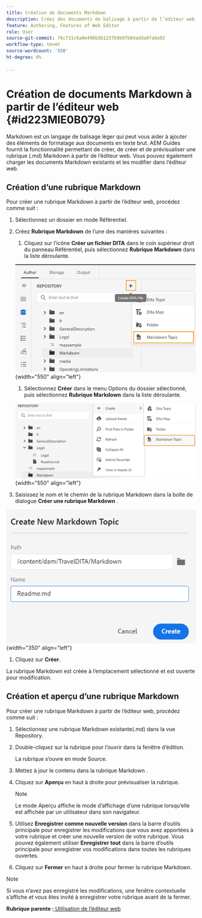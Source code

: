 ```yaml
---
title: Création de documents Markdown
description: Créez des documents de balisage à partir de l’éditeur web. Découvrez comment créer, créer et prévisualiser une rubrique Markdown dans AEM Guides.
feature: Authoring, Features of Web Editor
role: User
source-git-commit: 76c731c6a0e496b5b1237b9b9fb84adda8fa8a92
workflow-type: tm+mt
source-wordcount: '350'
ht-degree: 0%

---
```


# Création de documents Markdown à partir de l’éditeur web {#id223MIE0B079}

Markdown est un langage de balisage léger qui peut vous aider à ajouter des éléments de formatage aux documents en texte brut. AEM Guides fournit la fonctionnalité permettant de créer, de créer et de prévisualiser une rubrique \(.md\) Markdown à partir de l’éditeur web. Vous pouvez également charger les documents Markdown existants et les modifier dans l’éditeur web.

## Création d’une rubrique Markdown

Pour créer une rubrique Markdown à partir de l’éditeur web, procédez comme suit :

1. Sélectionnez un dossier en mode Référentiel.
1. Créez **Rubrique Markdown** de l’une des manières suivantes :
   1. Cliquez sur l’icône **Créer un fichier DITA** dans le coin supérieur droit du panneau Référentiel, puis sélectionnez **Rubrique Markdown** dans la liste déroulante.

   ![](images/create-markdown-dita-topic.png){width="550" align="left"}

   1. Sélectionnez **Créer** dans le menu Options du dossier sélectionné, puis sélectionnez **Rubrique Markdown** dans la liste déroulante.

   ![](images/create-markdown-options-menu.png){width="550" align="left"}

1. Saisissez le nom et le chemin de la rubrique Markdown dans la boîte de dialogue **Créer une rubrique Markdown** .

![](images/create-markdown-dialog.png){width="350" align="left"}

1. Cliquez sur **Créer**.

La rubrique Markdown est créée à l’emplacement sélectionné et est ouverte pour modification.

## Création et aperçu d’une rubrique Markdown

Pour créer une rubrique Markdown à partir de l’éditeur web, procédez comme suit :

1. Sélectionnez une rubrique Markdown existante\(.md\) dans la vue Repository.
1. Double-cliquez sur la rubrique pour l’ouvrir dans la fenêtre d’édition.

   La rubrique s’ouvre en mode Source.

1. Mettez à jour le contenu dans la rubrique Markdown .
1. Cliquez sur **Aperçu** en haut à droite pour prévisualiser la rubrique.

   >[!NOTE]
   >
   > Le mode Aperçu affiche le mode d’affichage d’une rubrique lorsqu’elle est affichée par un utilisateur dans son navigateur.

1. Utilisez **Enregistrer comme nouvelle version** dans la barre d’outils principale pour enregistrer les modifications que vous avez apportées à votre rubrique et créer une nouvelle version de votre rubrique. Vous pouvez également utiliser **Enregistrer tout** dans la barre d’outils principale pour enregistrer vos modifications dans toutes les rubriques ouvertes.

1. Cliquez sur **Fermer** en haut à droite pour fermer la rubrique Markdown.

>[!NOTE]
>
> Si vous n’avez pas enregistré les modifications, une fenêtre contextuelle s’affiche et vous êtes invité à enregistrer votre rubrique avant de la fermer.

**Rubrique parente :**[ Utilisation de l’éditeur web](web-editor.md)
